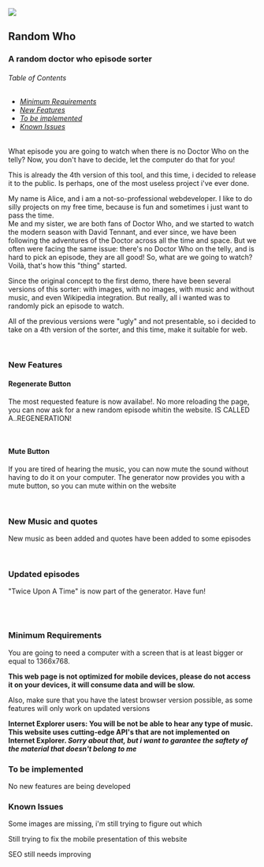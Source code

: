 <img src="https://alicescfernandes.github.io/random-who/images/banner.jpg">
<h2>Random Who</h2>
<h3>A random doctor who episode sorter</h3>

<h6>Table of Contents<br>
<br>
<ul>
<li><a href="#n1">Minimum Requirements</a></li>
<li><a href="#c1">New Features</a></li>
<li><a href="#c2">To be implemented</a></li>
<li><a href="#c3">Known Issues</a></li>
</ul>
</h6>

<p>What episode you are going to watch when there is no Doctor Who on the telly? Now, you don't have to decide, let the computer do that for you!</p>
<p>This is already the 4th version of this tool, and this time, i decided to release it to the public. Is perhaps, one of the most useless project i've ever done.</p>
<p>My name is Alice, and i am a not-so-professional webdeveloper. I like to do silly projects on my free time, because is fun and sometimes i just want to pass the time.<br>Me and my sister, we are both fans of Doctor Who, and we started to watch the modern season with David Tennant, and ever since, we have been following the adventures of the Doctor across all the time and space. But we often were facing the same issue: there's no Doctor Who on the telly, and is hard to pick an episode, they are all good! So, what are we going to watch? Voilà, that's how this "thing" started.</p>
<p>Since the original concept to the first demo, there have been several versions of this sorter: with images, with no images, with music and without music, and even Wikipedia integration. But really, all i wanted was to randomly pick an episode to watch.</p>
<p>All of the previous versions were "ugly" and not presentable, so i decided to take on a 4th version of the sorter, and this time, make it suitable for web.</p>

<br>
<h3 id="n1">New Features</h3>
<h4>Regenerate Button</h3>
<p>The most requested feature is now availabe!. No more reloading the page, you can now ask for a new random episode whitin the website. IS CALLED A..REGENERATION!</p><br>
<h4>Mute Button</h4>
<p>If you are tired of hearing the music, you can now mute the sound without having to do it on your computer. The generator now provides you with a mute button, so you can mute within on the website</p><br>
<h3>New Music and quotes</h3>
<p>New music as been added and quotes have been added to some episodes<p><br>
<h3>Updated episodes</h3>
<p>"Twice Upon A Time" is now part of the generator. Have fun!<p><br>

<br>
<h3 id="c1">Minimum Requirements</h3>
<p>You are going to need a computer with a screen that is at least bigger or equal to 1366x768.</p>
<p><strong>This web page is not optimized for mobile devices, please do not access it on your devices, it will consume data and will be slow.</strong></p>
<p>Also, make sure that you have the latest browser version possible, as some features will only work on updated versions</p>
<p><strong>Internet Explorer users: You will be not be able to hear any type of music. This website uses cutting-edge API's that are not implemented on Internet Explorer. <em>Sorry about that, but i want to garantee the saftety of the material that doesn't belong to me</em> </strong></p>


<h3 id="c2">To be implemented</h3>
<p>No new features are being developed</p>

<h3 id="c3">Known Issues</h3>
<p>Some images are missing, i'm still trying to figure out which</p>
<p>Still trying to fix the mobile presentation of this website</p>
<p>SEO still needs improving</p>

